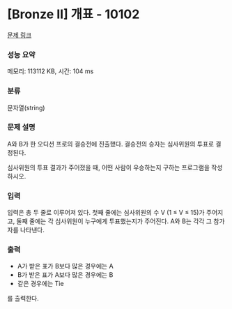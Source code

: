 # [Bronze II] 개표 - 10102 

[문제 링크](https://www.acmicpc.net/problem/10102) 

### 성능 요약

메모리: 113112 KB, 시간: 104 ms

### 분류

문자열(string)

### 문제 설명

<p>A와 B가 한 오디션 프로의 결승전에 진출했다. 결승전의 승자는 심사위원의 투표로 결정된다.</p>

<p>심사위원의 투표 결과가 주어졌을 때, 어떤 사람이 우승하는지 구하는 프로그램을 작성하시오.</p>

### 입력 

 <p>입력은 총 두 줄로 이루어져 있다. 첫째 줄에는 심사위원의 수 V (1 ≤  V ≤  15)가 주어지고, 둘째 줄에는 각 심사위원이 누구에게 투표했는지가 주어진다. A와 B는 각각 그 참가자를 나타낸다.</p>

### 출력 

 <ul>
	<li>A가 받은 표가 B보다 많은 경우에는 A</li>
	<li>B가 받은 표가 A보다 많은 경우에는 B</li>
	<li>같은 경우에는 Tie</li>
</ul>

<p>를 출력한다.</p>

